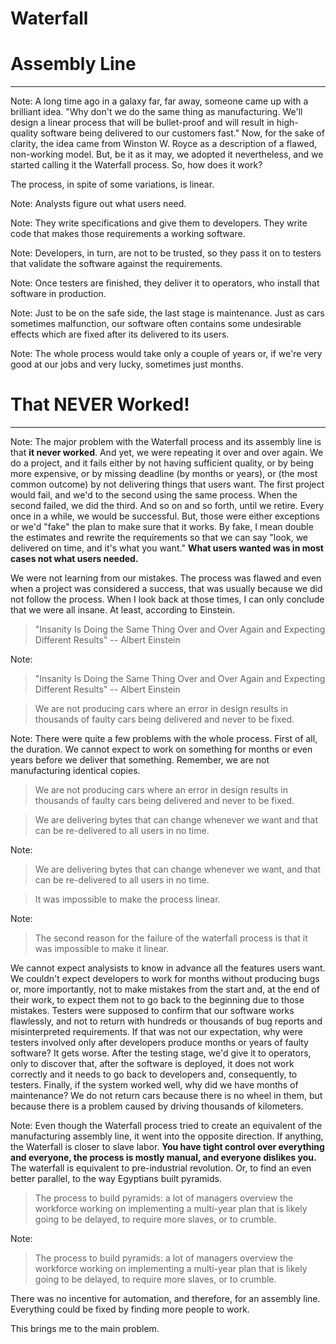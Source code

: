 <!-- .slide: data-background="../img/background/waterfall.jpg" -->
# Waterfall
# Assembly Line

---

Note:
A long time ago in a galaxy far, far away, someone came up with a brilliant idea. "Why don't we do the same thing as manufacturing. We'll design a linear process that will be bullet-proof and will result in high-quality software being delivered to our customers fast." Now, for the sake of clarity, the idea came from Winston W. Royce as a description of a flawed, non-working model. But, be it as it may, we adopted it nevertheless, and we started calling it the Waterfall process. So, how does it work?

The process, in spite of some variations, is linear.


<!-- .slide: data-background="img/assembly-waterfall-01.png" data-background-size="contain" -->

Note:
Analysts figure out what users need. 


<!-- .slide: data-background="img/assembly-waterfall-02.png" data-background-size="contain" -->

Note:
They write specifications and give them to developers. They write code that makes those requirements a working software.


<!-- .slide: data-background="img/assembly-waterfall-03.png" data-background-size="contain" -->

Note:
Developers, in turn, are not to be trusted, so they pass it on to testers that validate the software against the requirements.


<!-- .slide: data-background="img/assembly-waterfall-04.png" data-background-size="contain" -->

Note:
Once testers are finished, they deliver it to operators, who install that software in production.


<!-- .slide: data-background="img/assembly-waterfall-05.png" data-background-size="contain" -->

Note:
Just to be on the safe side, the last stage is maintenance. Just as cars sometimes malfunction, our software often contains some undesirable effects which are fixed after its delivered to its users.


<!-- .slide: data-background="img/assembly-waterfall-06.png" data-background-size="contain" -->

Note:
The whole process would take only a couple of years or, if we're very good at our jobs and very lucky, sometimes just months.


<!-- .slide: data-background="../img/background/waterfall.jpg" -->
# That NEVER Worked!

---

Note:
The major problem with the Waterfall process and its assembly line is that **it never worked**. And yet, we were repeating it over and over again. We do a project, and it fails either by not having sufficient quality, or by being more expensive, or by missing deadline (by months or years), or (the most common outcome) by not delivering things that users want. The first project would fail, and we'd to the second using the same process. When the second failed, we did the third. And so on and so forth, until we retire. Every once in a while, we would be successful. But, those were either exceptions or we'd "fake" the plan to make sure that it works. By fake, I mean double the estimates and rewrite the requirements so that we can say "look, we delivered on time, and it's what you want." **What users wanted was in most cases not what users needed.**

We were not learning from our mistakes. The process was flawed and even when a project was considered a success, that was usually because we did not follow the process. When I look back at those times, I can only conclude that we were all insane. At least, according to Einstein.


<!-- .slide: data-background="img/einstein.jpg" data-background-size="contain" -->
> "Insanity Is Doing the Same Thing Over and Over Again and Expecting Different Results"
> -- Albert Einstein

Note:
> "Insanity Is Doing the Same Thing Over and Over Again and Expecting Different Results" -- Albert Einstein


<!-- .slide: data-background="../img/background/waterfall.jpg" -->
> We are not producing cars where an error in design results in thousands of faulty cars being delivered and never to be fixed.

Note:
There were quite a few problems with the whole process. First of all, the duration. We cannot expect to work on something for months or even years before we deliver that something. Remember, we are not manufacturing identical copies.

> We are not producing cars where an error in design results in thousands of faulty cars being delivered and never to be fixed.


<!-- .slide: data-background="../img/background/waterfall.jpg" -->
> We are delivering bytes that can change whenever we want and that can be re-delivered to all users in no time.

Note:
> We are delivering bytes that can change whenever we want, and that can be re-delivered to all users in no time.


<!-- .slide: data-background="../img/background/waterfall.jpg" -->
> It was impossible to make the process linear.

Note:
> The second reason for the failure of the waterfall process is that it was impossible to make it linear.

We cannot expect analysists to know in advance all the features users want. We couldn't expect developers to work for months without producing bugs or, more importantly, not to make mistakes from the start and, at the end of their work, to expect them not to go back to the beginning due to those mistakes. Testers were supposed to confirm that our software works flawlessly, and not to return with hundreds or thousands of bug reports and misinterpreted requirements. If that was not our expectation, why were testers involved only after developers produce months or years of faulty software? It gets worse. After the testing stage, we'd give it to operators, only to discover that, after the software is deployed, it does not work correctly and it needs to go back to developers and, consequently, to testers. Finally, if the system worked well, why did we have months of maintenance? We do not return cars because there is no wheel in them, but because there is a problem caused by driving thousands of kilometers.


<!-- .slide: data-background="img/assembly-waterfall-07.png" data-background-size="contain" -->


<!-- .slide: data-background="img/assembly-waterfall-08.png" data-background-size="contain" -->


<!-- .slide: data-background="img/assembly-waterfall-09.png" data-background-size="contain" -->


<!-- .slide: data-background="img/assembly-waterfall-10.png" data-background-size="contain" -->

Note:
Even though the Waterfall process tried to create an equivalent of the manufacturing assembly line, it went into the opposite direction. If anything, the Waterfall is closer to slave labor. **You have tight control over everything and everyone, the process is mostly manual, and everyone dislikes you.** The waterfall is equivalent to pre-industrial revolution. Or, to find an even better parallel, to the way Egyptians built pyramids.


<!-- .slide: data-background="../img/background/waterfall.jpg" -->
> The process to build pyramids: a lot of managers overview the workforce working on implementing a multi-year plan that is likely going to be delayed, to require more slaves, or to crumble.

Note:
> The process to build pyramids: a lot of managers overview the workforce working on implementing a multi-year plan that is likely going to be delayed, to require more slaves, or to crumble.

There was no incentive for automation, and therefore, for an assembly line. Everything could be fixed by finding more people to work.

This brings me to the main problem.

